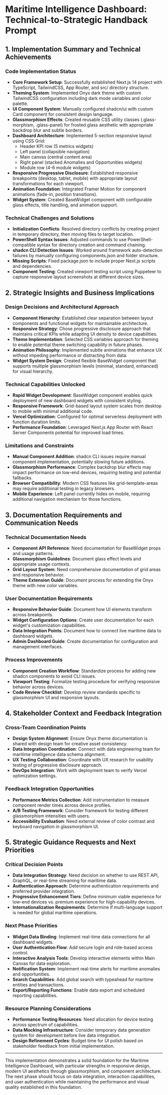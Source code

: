 # Maritime Intelligence Dashboard: Technical-to-Strategic Handback Prompt

## 1. Implementation Summary and Technical Achievements

### Code Implementation Status

- **Core Framework Setup**: Successfully established Next.js 14 project with TypeScript, TailwindCSS, App Router, and src/ directory structure.
- **Theming System**: Implemented Onyx dark theme with custom TailwindCSS configuration including dark mode variables and color palette.
- **UI Component System**: Manually configured shadcn/ui with custom Card component for consistent design language.
- **Glassmorphism Effects**: Created reusable CSS utility classes (.glass-morphism, .glass-panel) for frosted glass aesthetic with appropriate backdrop blur and subtle borders.
- **Dashboard Architecture**: Implemented 5-section responsive layout using CSS Grid:
    - Header KPI row (5 metrics widgets)
    - Left panel (collapsible navigation)
    - Main canvas (central content area)
    - Right panel (stacked Anomalies and Opportunities widgets)
    - Module row (4-6 module widgets)
- **Responsive Progressive Disclosure**: Established responsive breakpoints (desktop, tablet, mobile) with appropriate layout transformations for each viewport.
- **Animation Foundation**: Integrated Framer Motion for component animations (fade-in, position transitions).
- **Widget System**: Created BaseWidget component with configurable glass effects, title handling, and animation support.

### Technical Challenges and Solutions

- **Initialization Conflicts**: Resolved directory conflicts by creating project in temporary directory, then moving files to target location.
- **PowerShell Syntax Issues**: Adjusted commands to use PowerShell-compatible syntax for directory creation and command chaining.
- **shadcn CLI Detection Issues**: Worked around framework auto-detection failures by manually configuring components.json and folder structure.
- **Missing Scripts**: Fixed package.json to include proper Next.js scripts and dependencies.
- **Component Testing**: Created viewport testing script using Puppeteer to capture responsive layout screenshots at different device sizes.

## 2. Strategic Insights and Business Implications

### Design Decisions and Architectural Approach

- **Component Hierarchy**: Established clear separation between layout components and functional widgets for maintainable architecture.
- **Responsive Strategy**: Chose progressive disclosure approach that maintains critical KPIs while adapting UI density to device capabilities.
- **Theme Implementation**: Selected CSS variables approach for theming to enable potential theme switching capability in future phases.
- **Animation Philosophy**: Implemented subtle animations that enhance UX without impeding performance or distracting from data.
- **Widget System Design**: Created flexible BaseWidget component that supports multiple glassmorphism levels (minimal, standard, enhanced) for visual hierarchy.

### Technical Capabilities Unlocked

- **Rapid Widget Development**: BaseWidget component enables quick deployment of new dashboard widgets with consistent styling.
- **Responsive Framework**: Grid-based layout system scales from desktop to mobile with minimal additional code.
- **Vercel Optimization**: Configured for optimal serverless deployment with function duration limits.
- **Performance Foundation**: Leveraged Next.js App Router with React Server Components potential for improved load times.

### Limitations and Constraints

- **Manual Component Addition**: shadcn CLI issues require manual component implementation, potentially slowing future additions.
- **Glassmorphism Performance**: Complex backdrop blur effects may impact performance on low-end devices, requiring testing and potential fallbacks.
- **Browser Compatibility**: Modern CSS features like grid-template-areas may require additional testing in legacy browsers.
- **Mobile Experience**: Left panel currently hides on mobile, requiring additional navigation mechanism for those functions.

## 3. Documentation Requirements and Communication Needs

### Technical Documentation Needs

- **Component API Reference**: Need documentation for BaseWidget props and usage patterns.
- **Glassmorphism Guidelines**: Document glass effect levels and appropriate usage contexts.
- **Grid Layout System**: Need comprehensive documentation of grid areas and responsive behavior.
- **Theme Extension Guide**: Document process for extending the Onyx theme with new color variables.

### User Documentation Requirements

- **Responsive Behavior Guide**: Document how UI elements transform across breakpoints.
- **Widget Configuration Options**: Create user documentation for each widget's customization capabilities.
- **Data Integration Points**: Document how to connect live maritime data to dashboard widgets.
- **Admin Dashboard Guide**: Create documentation for configuration and management interfaces.

### Process Improvements

- **Component Creation Workflow**: Standardize process for adding new shadcn components to avoid CLI issues.
- **Viewport Testing**: Formalize testing procedure for verifying responsive behavior across devices.
- **Code Review Checklist**: Develop review standards specific to glassmorphism UI and responsive layouts.

## 4. Stakeholder Context and Feedback Integration

### Cross-Team Coordination Points

- **Design System Alignment**: Ensure Onyx theme documentation is shared with design team for creative asset consistency.
- **Data Integration Coordination**: Connect with data engineering team for maritime intelligence data schema alignment.
- **UX Testing Collaboration**: Coordinate with UX research for usability testing of progressive disclosure approach.
- **DevOps Integration**: Work with deployment team to verify Vercel optimization settings.

### Feedback Integration Opportunities

- **Performance Metrics Collection**: Add instrumentation to measure component render times across device profiles.
- **A/B Testing Framework**: Consider framework for testing different glassmorphism intensities with users.
- **Accessibility Evaluation**: Need external review of color contrast and keyboard navigation in glassmorphism UI.

## 5. Strategic Guidance Requests and Next Priorities

### Critical Decision Points

- **Data Integration Strategy**: Need decision on whether to use REST API, GraphQL, or real-time streaming for maritime data.
- **Authentication Approach**: Determine authentication requirements and preferred provider integration.
- **Progressive Enhancement Tiers**: Define minimum viable experience for low-end devices vs. premium experience for high-capability devices.
- **Internationalization Requirements**: Determine if multi-language support is needed for global maritime operations.

### Next Phase Priorities

- **Widget Data Binding**: Implement real-time data connections for all dashboard widgets.
- **User Authentication Flow**: Add secure login and role-based access control.
- **Interactive Analysis Tools**: Develop interactive elements within Main Canvas for data exploration.
- **Notification System**: Implement real-time alerts for maritime anomalies and opportunities.
- **Search Capabilities**: Add global search with typeahead for maritime entities and transactions.
- **Export/Reporting Functions**: Enable data export and scheduled reporting capabilities.

### Resource Planning Considerations

- **Performance Testing Resources**: Need allocation for device testing across spectrum of capabilities.
- **Data Mocking Infrastructure**: Consider temporary data generation system for development before live data integration.
- **Design Refinement Cycles**: Budget time for UI polish based on stakeholder feedback from initial implementation.

---

This implementation demonstrates a solid foundation for the Maritime Intelligence Dashboard, with particular strengths in responsive design, modern UI aesthetics through glassmorphism, and component architecture. The next phase should focus on data integration, interaction capabilities, and user authentication while maintaining the performance and visual quality established in this foundation.